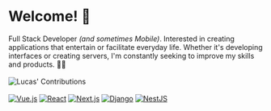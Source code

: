# Welcome! 👋

Full Stack Developer _(and sometimes Mobile)_. Interested in creating applications that entertain or facilitate everyday life. 
Whether it's developing interfaces or creating servers, I'm constantly seeking to improve my skills and products. 🧑‍💻
<br /> <br />
![Lucas' Contributions](https://lively-contributions-blush.vercel.app/lucas7maciel/spread)
<br /> <br />
[![Vue.js](https://img.shields.io/badge/Vue.js-4FC08D?style=flat-square&logo=Vue.js&logoColor=white)](https://vuejs.org/)
[![React](https://img.shields.io/badge/React-61DAFB?style=flat-square&logo=React&logoColor=white)](https://reactjs.org/)
[![Next.js](https://img.shields.io/badge/Next.js-000000?style=flat-square&logo=Next.js&logoColor=white)](https://nextjs.org/)
[![Django](https://img.shields.io/badge/Django-092E20?style=flat-square&logo=Django&logoColor=white)](https://www.djangoproject.com/)
[![NestJS](https://img.shields.io/badge/NestJS-E0234E?style=flat-square&logo=NestJS&logoColor=white)](https://nestjs.com/)


